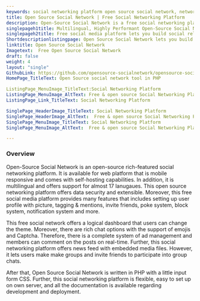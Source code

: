```yaml
---
keywords: social networking platform open source social network, networking platform, free social media platform, free social network
title: Open Source Social Network | Free Social Networking Platform
description: Open-Source Social Network is a free social networking platform. It is self-hosted, privacy-oriented, and offers blogging, news feed, group management & more.
singlepageh1title: Multilingual, Highly Performant Open-Source Social Network
singlepageh2title: Free social media platform lets you build social relationships with the members. It offers social media integration, rich-featured user-interface and more.
Shortdescriptionlistingpage: Open Source Social Network lets you build social relationships with the members. It offers social media integration, rich-featured user-interface, user invites and more.
linktitle: Open Source Social Network
Imagetext:  Free Open Source Social Network
draft: false
weight: 4
layout: "single"
GithubLink: https://github.com/opensource-socialnetwork/opensource-socialnetwork
HomePage_TitleText: Open Source social network tool in PHP

ListingPage_MenuImage_TitleText:Social Networking Platform
ListingPage_MenuImage_AltText: Free & open source Social Networking Platform
ListingPage_Link_TitleText: Social Networking Platform

SinglePage_HeaderImage_TitleText: Social Networking Platform
SinglePage_HeaderImage_AltText:  Free & open source Social Networking Platform
SinglePage_MenuImage_TitleText: Social Networking Platform
SinglePage_MenuImage_AltText:  Free & open source Social Networking Platform

---
```

### **Overview**

Open-Source Social Network is an open-source rich-featured social networking platform. It is available for web platform that is mobile responsive and comes with self-hosting capabilities. In addition, it is multilingual and offers support for almost 17 lanugaues. This open source networking platform offers data security and extensible. Moreover, this free social media platform provides many features that includes setting up user profile with picture, tagging & mentions, invite friends, poke system, block system, notification system and more. 

This free social network offers a logical dashboard that users can change the theme. Moreover, there are rich chat options with the support of emojis and Captcha. Therefore, there is a complete system of ad management and members can comment on the posts on real-time. Further, this social networking platform offers news feed with embedded media files. However, it lets users make make groups and invite friends to participate into group chats.

After that, Open Source Social Network is written in PHP with a little input form CSS. Further, this social networking platform is flexible, easy to set up on own server, and all the documentation is available regarding development and deployment. 
